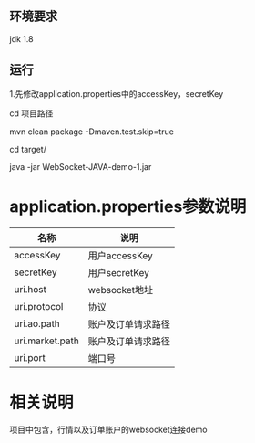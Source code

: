 ## 环境要求
jdk 1.8

## 运行  

1.先修改application.properties中的accessKey，secretKey

cd 项目路径

mvn clean package -Dmaven.test.skip=true

cd target/

java -jar WebSocket-JAVA-demo-1.jar  




# application.properties参数说明
| 名称| 说明|
|----|----|
|accessKey |用户accessKey|
|    secretKey | 用户secretKey|
|   uri.host      | websocket地址|
|   uri.protocol  | 协议|
|    uri.ao.path     |  账户及订单请求路径|
|    uri.market.path     |  账户及订单请求路径|
|    uri.port     |  端口号|


# 相关说明
项目中包含，行情以及订单账户的websocket连接demo

